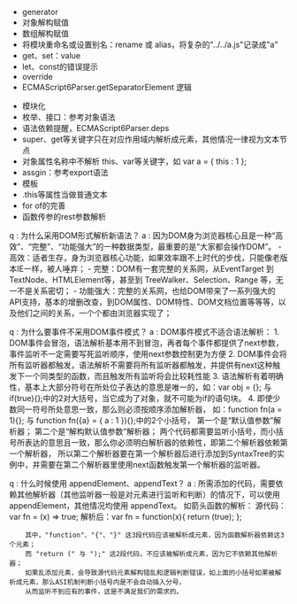 ﻿+ generator
+ 对象解构赋值
+ 数组解构赋值
+ 将模块重命名或设置别名：rename 或 alias，将复杂的"../../a.js"记录成"a"
+ get、set：value
+ let、const的错误提示
+ override
+ ECMAScript6Parser.getSeparatorElement 逻辑

- 模块化
- 枚举、接口：参考对象语法
- 语法依赖提醒，ECMAScript6Parser.deps
- super、get等关键字只在对应作用域内解析成元素，其他情况一律视为文本节点
- 对象属性名称中不解析 this、var等关键字，如 var a = { this : 1 };
- assgin：参考export语法
- 模板
- .this等属性当做普通文本
- for of的完善
- 函数传参的rest参数解析


q : 为什么采用DOM形式解析新语法？
a : 因为DOM身为浏览器核心且是一种“高效”、“完整”、“功能强大”的一种数据类型，最重要的是“大家都会操作DOM”。
	- 高效：适者生存，身为浏览器核心功能，如果效率跟不上时代的步伐，只能像老版本IE一样，被人唾弃；
	- 完整：DOM有一套完整的关系网，从EventTarget 到 TextNode、HTMLElement等，甚至到 TreeWalker、Selection、Range 等，无一不是关系密切；
	- 功能强大：完整的关系网，也给DOM带来了一系列强大的API支持，基本的增删改查，到DOM属性、DOM特性、DOM文档位置等等等，以及他们之间的关系，一个个都由浏览器实现了；

q : 为什么要事件不采用DOM事件模式？
a : DOM事件模式不适合语法解析：
	1. DOM事件会冒泡，语法解析基本用不到冒泡，再者每个事件都提供了next参数，事件监听不一定需要写死监听顺序，使用next参数控制更为方便
	2. DOM事件会将所有监听器都触发，语法解析不需要将所有监听器都触发，并提供有next这种触发下一个同类型的函数，而且触发所有监听将会比较耗性能
	3. 语法解析有着明确性，基本上大部分符号在所处位子表达的意思是唯一的，如：var obj = {}; 与 if(true){};中的2对大括号，当它成为了对象，就不可能为if的语句块。
	4. 即使少数同一符号所处意思一致，那么则必须按顺序添加解析器，
		如：function fn(a = 1){}; 与 function fn({a} = { a : 1 }){};中的2个小括号，
			第一个是“默认值参数”解析器；
			第二个是“解构默认值参数”解析器；
		两个代码都需要监听小括号，而小括号所表达的意思且一致，那么你必须明白解析器的依赖性，即第二个解析器依赖第一个解析器，
		所以第二个解析器要在第一个解析器后进行添加到SyntaxTree的实例中，并需要在第二个解析器里使用next函数触发第一个解析器的监听器。

q : 什么时候使用 appendElement、appendText？
a : 所需添加的代码，需要依赖其他解析器（其他监听器一般是对元素进行监听和判断）的情况下，可以使用 appendElement，其他情况均使用 appendText。
	如箭头函数的解析：
		源代码：var fn = (x) => true;
		解析后：var fn = function(x){ return (true); };
		
		其中，"function"、"{"、"}" 这3段代码应该被解析成元素，因为函数解析器依赖这3个元素；
		而 "return (" 与 ");" 这2段代码，不应该被解析成元素，因为它不依赖其他解析器；
		如果乱添加元素，会导致源代码元素解构错乱和逻辑判断错误，如上面的小括号如果被解析成元素，那么ASI机制判断小括号内是不会自动插入分号，
		从而监听不到应有的事件，这是不满足我们的需求的。